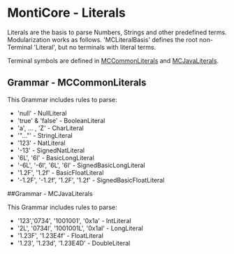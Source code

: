<!-- (c) https://github.com/MontiCore/monticore -->
# MontiCore - Literals

Literals are the basis to parse Numbers, Strings and other predefined terms.
Modularization works as follows. 'MCLiteralBasis' defines the root 
non-Terminal 'Literal', but no terminals with literal terms.

Terminal symbols are defined in 
[MCCommonLiterals](MCCommonLiterals.mc4) 
and [MCJavaLiterals](MCJavaLiterals.mc4).

## Grammar - MCCommonLiterals

This Grammar includes rules to parse:
* 'null' - NullLiteral
* 'true' & 'false' - BooleanLiteral
* 'a', ... , 'Z' - CharLiteral
* '"..."' - StringLiteral
* '123' - NatLiteral
* '-13' - SignedNatLiteral
* '6L', '6l' - BasicLongLiteral
* '-6L', '-6l', '6L', '6l' - SignedBasicLongLiteral
* '1.2F', '1.2f' - BasicFloatLiteral
* '-1.2F', '-1.2f', '1.2F', '1.2f' - SignedBasicFloatLiteral

##Grammar - MCJavaLiterals

This Grammar includes rules to parse:
* '123','0734', '1001001', '0x1a'  - IntLiteral
* '2L', '0734l', '1001001L', '0x1al' - LongLiteral
* '1.23F', '1.23E4f' - FloatLiteral
* '1.23', '1.23d', '1.23E4D'  - DoubleLiteral


